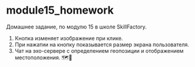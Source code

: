 # module15_homework

Домашнее задание, по модулю 15 в школе SkillFactory.
1) Кнопка изменяет изображение при клике.
2) При нажатии на кнопку показывается размер экрана пользователя.
3) Чат на эхо-сервере с определением геопозиции и отображением местоположения. 🗺️📍
